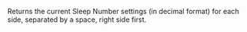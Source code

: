 Returns the current Sleep Number settings (in decimal format) for each side, separated by a space, right side first.